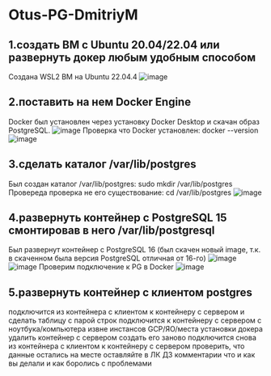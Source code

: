 # Otus-PG-DmitriyM
## 1.создать ВМ с Ubuntu 20.04/22.04 или развернуть докер любым удобным способом
Создана WSL2 ВМ на Ubuntu 22.04.4
![image](https://github.com/md31git/Otus-PG-DmitriyM/assets/108184930/0c0bcc10-00f3-4277-86fb-d21289f7485c)
## 2.поставить на нем Docker Engine
Docker был установлен через установку Docker Desktop и скачан образ PostgreSQL.
![image](https://github.com/md31git/Otus-PG-DmitriyM/assets/108184930/2d49e1ae-8dac-4bbb-9e88-65cc9aa39c33)
Проверка что Docker установлен:
docker --version
![image](https://github.com/md31git/Otus-PG-DmitriyM/assets/108184930/48e1f242-9e07-4e90-976e-cc3a0ca3b7ec)
## 3.сделать каталог /var/lib/postgres
Был создан каталог /var/lib/postgres: sudo mkdir /var/lib/postgres
Провереда проверка не его существование: cd /var/lib/postgres
![image](https://github.com/md31git/Otus-PG-DmitriyM/assets/108184930/c7cc30ee-b820-49c4-ae5e-19c13c0947e2)
## 4.развернуть контейнер с PostgreSQL 15 смонтировав в него /var/lib/postgresql
Был развернут контейнер с PostgreSQL 16 (был скачен новый image, т.к. в скаченном была версия PostgreSQL отличная от 16-го)
![image](https://github.com/md31git/Otus-PG-DmitriyM/assets/108184930/3df23ea2-8495-4b74-b3a9-23031236eb28)
![image](https://github.com/md31git/Otus-PG-DmitriyM/assets/108184930/1bc550ee-31c3-4f3d-94e0-b752d9214643)
Проверим подключение к PG в Docker
![image](https://github.com/md31git/Otus-PG-DmitriyM/assets/108184930/27c208f9-0f32-4435-9556-953489727297)
## 5.развернуть контейнер с клиентом postgres

подключится из контейнера с клиентом к контейнеру с сервером и сделать таблицу с парой строк
подключится к контейнеру с сервером с ноутбука/компьютера извне инстансов GCP/ЯО/места установки докера
удалить контейнер с сервером
создать его заново
подключится снова из контейнера с клиентом к контейнеру с сервером
проверить, что данные остались на месте
оставляйте в ЛК ДЗ комментарии что и как вы делали и как боролись с проблемами
